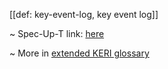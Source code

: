 [[def: key-event-log, key event log]]

~ Spec-Up-T link: <a href='https://weboftrust.github.io/WOT-terms/docs/glossary/key-event-log'>here</a>

~ More in <a href="https://weboftrust.github.io/WOT-terms/docs/glossary/key-event-log">extended KERI glossary</a>
